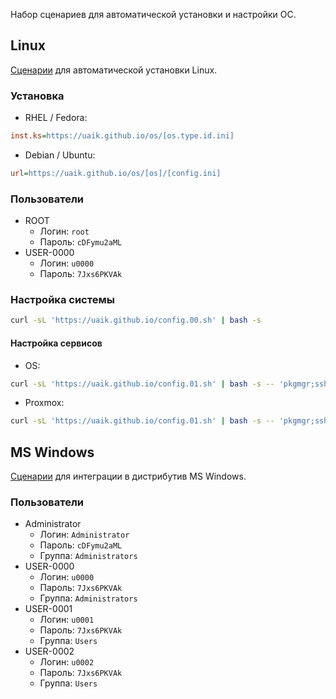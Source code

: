 Набор сценариев для автоматической установки и настройки ОС.

## Linux

[Сценарии](https://github.com/uaik/uaik.github.io/tree/main/docs/os) для автоматической установки Linux.

### Установка

- RHEL / Fedora:

```ini
inst.ks=https://uaik.github.io/os/[os.type.id.ini]
```

- Debian / Ubuntu:

```ini
url=https://uaik.github.io/os/[os]/[config.ini]
```

### Пользователи

- ROOT
  - Логин: `root`
  - Пароль: `cDFymu2aML`
- USER-0000
  - Логин: `u0000`
  - Пароль: `7Jxs6PKVAk`

### Настройка системы

```bash
curl -sL 'https://uaik.github.io/config.00.sh' | bash -s
```

#### Настройка сервисов

- OS:

```bash
curl -sL 'https://uaik.github.io/config.01.sh' | bash -s -- 'pkgmgr;ssh;nft;tmux;sysctl;systemd'
```

- Proxmox:

```bash
curl -sL 'https://uaik.github.io/config.01.sh' | bash -s -- 'pkgmgr;ssh;tmux'
```

## MS Windows

[Сценарии](https://github.com/uaik/uaik.github.io/tree/main/docs/os/windows) для интеграции в дистрибутив MS Windows.

### Пользователи

- Administrator
  - Логин: `Administrator`
  - Пароль: `cDFymu2aML`
  - Группа: `Administrators`
- USER-0000
  - Логин: `u0000`
  - Пароль: `7Jxs6PKVAk`
  - Группа: `Administrators`
- USER-0001
  - Логин: `u0001`
  - Пароль: `7Jxs6PKVAk`
  - Группа: `Users`
- USER-0002
  - Логин: `u0002`
  - Пароль: `7Jxs6PKVAk`
  - Группа: `Users`
